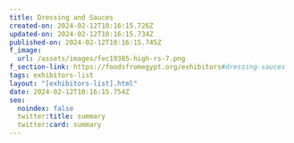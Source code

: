 ```yaml
---
title: Dressing and Sauces
created-on: 2024-02-12T10:16:15.726Z
updated-on: 2024-02-12T10:16:15.734Z
published-on: 2024-02-12T10:16:15.745Z
f_image:
  url: /assets/images/fec19385-high-rs-7.png
f_section-link: https://foodsfromegypt.org/exhibitors#dressing-sauces
tags: exhibitors-list
layout: "[exhibitors-list].html"
date: 2024-02-12T10:16:15.754Z
seo:
  noindex: false
  twitter:title: summary
  twitter:card: summary
---
```

